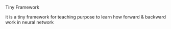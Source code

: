 Tiny Framework

it is a tiny framework for teaching purpose to learn how forward & backward work in neural network